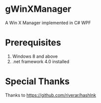 gWinXManager
=============
A Win X Manager implemented in C# WPF

Prerequisites
==============
1. Windows 8 and above
2. .net framework 4.0 installed

Special Thanks
===============
Thanks to https://github.com/riverar/hashlnk